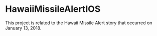 # HawaiiMissileAlertIOS
This project is related to the Hawaii Missile Alert story that occurred on January 13, 2018.
